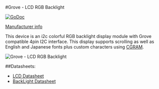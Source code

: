 #Grove - LCD RGB Backlight

[![GoDoc](http://godoc.org/github.com/goiot/devices/lcdgobacklight?status.svg)](http://godoc.org/github.com/goiot/devices/lcdgobacklight)

[Manufacturer info](http://www.seeedstudio.com/wiki/Grove_-_LCD_RGB_Backlight)

This device is an i2c colorful RGB backlight display module with Grove compatible
4pin I2C interface.
This display supports scrolling as well as English and Japanese fonts plus custom characters using [CGRAM](http://www.8051projects.net/lcd-interfacing/lcd-custom-character.php).

![Grove - LCD RGB Backlight](http://www.seeedstudio.com/wiki/images/thumb/0/03/Serial_LEC_RGB_Backlight_Lcd.jpg/500px-Serial_LEC_RGB_Backlight_Lcd.jpg)

##Datasheets:

* [LCD Datasheet](http://www.seeedstudio.com/wiki/images/0/03/JHD1214Y_YG_1.0.pdf)
* [BackLight Datasheet](http://www.seeedstudio.com/wiki/images/1/1c/PCA9633.pdf)